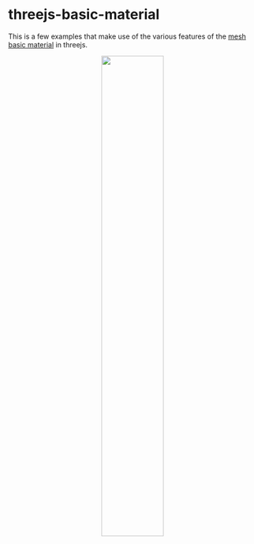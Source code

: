 # threejs-basic-material

This is a few examples that make use of the various features of the [mesh basic material](https://dustinpfister.github.io/2018/05/05/threejs-basic-material/) in threejs.


<div align="center">
      <a href="https://www.youtube.com/watch?v=2SaiqtO_yQA">
         <img src="https://img.youtube.com/vi/2SaiqtO_yQA/0.jpg" style="width:50%;">
      </a>
</div>